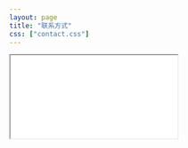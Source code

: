 ```yaml
---
layout: page
title: "联系方式"
css: ["contact.css"]
---
```

<div class="col s12">
  <div class="icontain">
    <iframe src="{{site.contact_url}}">Loading...</iframe>
  </div>
</div>
